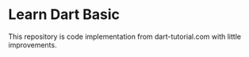 # Learn Dart Basic

This repository is code implementation from dart-tutorial.com with little improvements.
